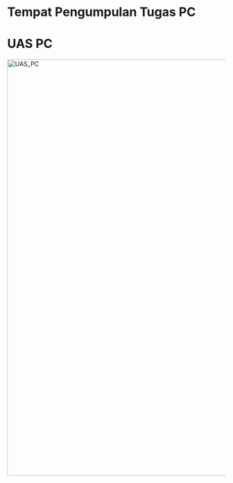 # Tempat Pengumpulan Tugas PC
# UAS PC

<img width="960" alt="UAS_PC" src="https://user-images.githubusercontent.com/77378835/206969747-a1ee7825-a449-4572-a58d-4d44d21e7df4.png">
